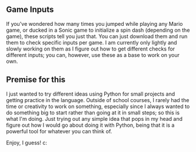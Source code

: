 ## Game Inputs
If you've wondered how many times you jumped while playing any Mario game, or ducked in a Sonic game to initialize a spin dash (depending on the game), these scripts tell you just that. You can just download them and run them to check specific inputs per game. I am currently only lightly and slowly working on them as I figure out how to get different checks for different inputs; you can, however, use these as a base to work on your own.

## Premise for this
I just wanted to try different ideas using Python for small projects and getting practice in the language. Outside of school courses, I rarely had the time or creativity to work on something, especially since I always wanted to do something big to start rather than going at it in small steps; so this is what I'm doing. Just trying out any simple idea that pops in my head and figure out how I would go about doing it with Python, being that it is a powerful tool for whatever you can think of.

Enjoy, I guess! c:
